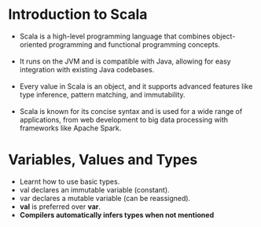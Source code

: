 # Introduction to Scala
- Scala is a high-level programming language that combines object-oriented programming and functional programming concepts.<br><br>
- It runs on the JVM and is compatible with Java, allowing for easy integration with existing Java codebases.<br><br>
- Every value in Scala is an object, and it supports advanced features like type inference, pattern matching, and immutability.<br><br>
- Scala is known for its concise syntax and is used for a wide range of applications, from web development to big data processing with frameworks like Apache Spark.

# Variables, Values and Types
- Learnt how to use basic types.
- val declares an immutable variable (constant).
- var declares a mutable variable (can be reassigned).
- <b>val</b> is preferred over <b>var</b>.
- <b> Compilers automatically infers types when not mentioned </b>